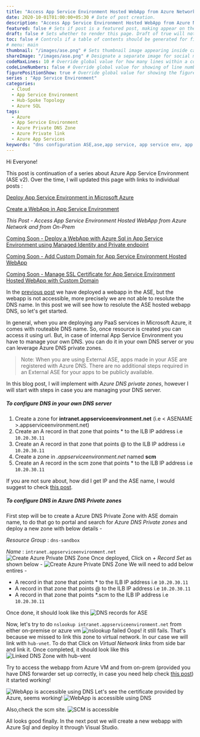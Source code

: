 ```yaml
---
title: "Access App Service Environment Hosted WebApp from Azure Network and from On-Prem" # Title of the blog post.
date: 2020-10-01T01:00:00+05:30 # Date of post creation.
description: "Access App Service Environment Hosted WebApp from Azure Network and from On-Prem" # Description used for search engine.
featured: false # Sets if post is a featured post, making appear on the home page side bar.
draft: false # Sets whether to render this page. Draft of true will not be rendered.
toc: false # Controls if a table of contents should be generated for first-level links automatically.
# menu: main
thumbnail: "/images/ase.png" # Sets thumbnail image appearing inside card on homepage.
shareImage: "/images/ase.png" # Designate a separate image for social media sharing.
codeMaxLines: 10 # Override global value for how many lines within a code block before auto-collapsing.
codeLineNumbers: false # Override global value for showing of line numbers within code block.
figurePositionShow: true # Override global value for showing the figure label.
series : "App Service Environment"
categories:
  - Cloud
  - App Service Environment
  - Hub-Spoke Topology
  - Azure SQL
tags:
  - Azure
  - App Service Environment
  - Azure Private DNS Zone
  - Azure Private link
  - Azure App Services
keywords: "dns configuration ASE,ase,app service, app service env, app service env v2,app service environment,app service environment v2,deploy application in app service environment,app service environment and private link, ase in hub spoke,hub spoke,hub spoke network,hub spoke network topology,azure hub spoke,azure hub spoke network,azure hub spoke network topology,app service environment and private endpoint,azure sql, azure sql and private endpoint,azure private dns zone, resolve azure internal DNS from your on prem,hub spoke dns forwarder,dns forwarder in hub spoke,dns forwarder in hub spoke network topology,dns forwarder"
---
```


Hi Everyone!

This post is continuation of a series about Azure App Service Environment (ASE v2). Over the time, I will updated this page with links to individual posts :  

[Deploy App Service Environment in Microsoft Azure](/post/deploy-app-service-environment-v2-in-microsoft-azure)

[Create a WebApp in App Service Environment](/post/create-a-webapp-in-app-service-environment)

_This Post - Access App Service Environment Hosted WebApp from Azure Network and from On-Prem_

[Coming Soon - Deploy a WebApp with Azure Sql in App Service Environment using Managed Identity and Private endpoint](#)

[Coming Soon - Add Custom Domain for App Service Environment Hosted WebApp](#)

[Coming Soon - Manage SSL Certificate for App Service Environment Hosted WebApp with Custom Domain](#)

In the [previous post](/post/create-a-webapp-in-app-service-environment) we have deployed a webapp in the ASE, but the webapp is not accessible, more precisely we are not able to resolute the DNS name. In this post we will see how to resolute the ASE hosted webapp DNS, so let's get started. 

In general, when you are deploying any PaaS services in Microsoft Azure, it comes with routeable DNS name. So, once resource is created you can access it using url. But, in case of internal App Service Environment you have to manage your own DNS. you can do it in your own DNS server or you can leverage Azure DNS private zones. 
>Note: When you are using External ASE, apps made in your ASE are registered with Azure DNS. There are no additional steps required in an External ASE for your apps to be publicly available.

In this blog post, I will implement with _Azure DNS private zones_, however I will start with steps in case you are managing your DNS server. 

##### To configure DNS in your own DNS server
1. Create a zone for __intranet.appserviceenvironment.net__ (i.e < ASENAME >.appserviceenvironment.net)
2. Create an A record in that zone that points * to the ILB IP address i.e `10.20.30.11`
3. Create an A record in that zone that points @ to the ILB IP address i.e `10.20.30.11`
4. Create a zone in _.appserviceenvironment.net_ named __scm__
5. Create an A record in the scm zone that points * to the ILB IP address i.e `10.20.30.11`

If you are not sure about, how did I get IP and the ASE name, I would suggest to check [this post](/post/deploy-app-service-environment-v2-in-microsoft-azure).

##### To configure DNS in Azure DNS Private zones
First step will be to create a Azure DNS Private Zone with ASE domain name, to do that go to portal and search for _Azure DNS Private zones_ and deploy a new zone with below details - 

_Resource Group_ : `dns-sandbox`

_Name_ : `intranet.appserviceenvironment.net`
![Create Azure Private DNS Zone](/images/ase/azure_p_dns_basic.jpg)
Once deployed, Click on _+ Record Set_ as shown below - 
![Create Azure Private DNS Zone](/images/ase/create_record_set.jpg)
We will need to add below entires - 
- A record in that zone that points * to the ILB IP address i.e `10.20.30.11`
- A record in that zone that points @ to the ILB IP address i.e `10.20.30.11`
- A record in that zone that points *.scm to the ILB IP address i.e `10.20.30.11`

Once done, it should look like this
![DNS records for ASE](/images/ase/ase_dns_records.jpg)

Now, let's try to do `nslookup intranet.appserviceenvironment.net` from either on-premise or azure vm
![nslookup failed](/images/ase/nslookup_failed.jpg)
Oops! it still fails. That's because we missed to link this zone to virtual network. In our case we will link with `hub-vnet`. To do that Click on _Virtual Network links_ from side bar and link it. Once completed, it should look like this 
![Linked DNS Zone with hub-vent](/images/ase/asezonelinkedwithvnet.jpg)

Try to access the webapp from Azure VM and from on-prem (provided you have DNS forwarder set up correctly, in case you need help check [this post](/post/resolve-azure-internal-dns-from-your-on-prem-network/)) it started working! 

![WebApp is accessible using DNS](/images/ase/wbappaccessible.jpg)
Let's see the certificate provided by Azure, seems working! 
![WebApp is accessible using DNS](/images/ase/ssl_cert.jpg)

Also,check the scm site.
![SCM is accessible](/images/ase/scm_acessible.jpg)

All looks good finally. In the next post we will create a new webapp with Azure Sql and deploy it through Visual Studio.



